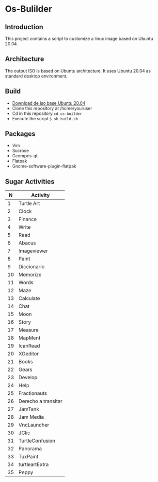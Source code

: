# Os-Bulilder
## Introduction
This project contains a script to customize a linux image based on Ubuntu 20.04.
## Architecture
The output ISO is based on Ubuntu architecture. It uses Ubuntu 20.04 as standard desktop environment.
## Build
- [Download de iso base Ubuntu 20.04](https://releases.ubuntu.com/20.04/)
- Clone this repository at /home/youruser
- Cd in this repository
```cd os-builder ```
- Execute the script
```$ sh build.sh```

## Packages
- Vim
- Sucrose
- Gcompris-qt
- Flatpak
- Gnome-software-plugin-flatpak
## Sugar Activities
| N  | Activity   |
| -- | ---------- |
| 1  | Turtle Art |
| 2  | Clock      |
| 3  | Finance    |
| 4  | Write      |
| 5  | Read       |
| 6  | Abacus     |
| 7  | Imageviewer|
| 8  | Paint      |
| 9  | Diccionario |
| 10 | Memorize   |
| 11 | Words      |
| 12 | Maze       |
| 13 | Calculate  |
| 14 | Chat       |
| 15 | Moon       |
| 16 | Story      |
| 17 | Measure    |
| 18 | MapMent    |
| 19 | IcanRead   |
| 20 | XOeditor   |
| 21 | Books      |
| 22 | Gears      |
| 23 | Develop    |
| 24 | Help       |
| 25 | Fractionauts        |
| 26 | Derecho a transitar |
| 27 | JamTank             |
| 28 | Jam Media           |
| 29 | VncLauncher         |
| 30 | JClic               |
| 31 | TurtleConfusion     |
| 32 | Panorama            |
| 33 | TuxPaint            |
| 34 | turtleartExtra      |
| 35 | Peppy               |